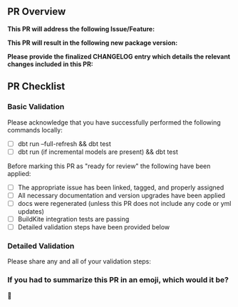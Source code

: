 ## PR Overview
**This PR will address the following Issue/Feature:**

**This PR will result in the following new package version:**
<!--- Please add details around your decision for breaking vs non-breaking version upgrade. If this is a breaking change, were backwards-compatible options explored? -->

**Please provide the finalized CHANGELOG entry which details the relevant changes included in this PR:**
<!--- Copy/paste the CHANGELOG for this version below. -->

## PR Checklist
### Basic Validation
Please acknowledge that you have successfully performed the following commands locally:
- [ ] dbt run –full-refresh && dbt test
- [ ] dbt run (if incremental models are present) && dbt test

Before marking this PR as "ready for review" the following have been applied:
- [ ] The appropriate issue has been linked, tagged, and properly assigned
- [ ] All necessary documentation and version upgrades have been applied
- [ ] docs were regenerated (unless this PR does not include any code or yml updates)
- [ ] BuildKite integration tests are passing
- [ ] Detailed validation steps have been provided below

### Detailed Validation
Please share any and all of your validation steps:

<!--- Provide the steps you took to validate your changes below. -->

### If you had to summarize this PR in an emoji, which would it be?
<!--- For a complete list of markdown compatible emojis check our this git repo (https://gist.github.com/rxaviers/7360908)  --> 
:dancer: